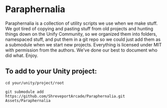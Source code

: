 # Paraphernalia 
Paraphernalia is a collection of utility scripts we use when we make stuff. We got tired of copying and pasting stuff from old projects and hunting things down on the Unify Community, so we organized them into folders, namespaced stuff, and put them in a git repo so we could just add them as a submodule when we start new projects. Everything is licensed under MIT with permission from the authors. We've done our best to document who did what. Enjoy.

## To add to your Unity project:
 `cd your/unity/project/root`

 `git submodule add https://github.com/ShreveportArcade/Paraphernalia.git Assets/Paraphernalia`
